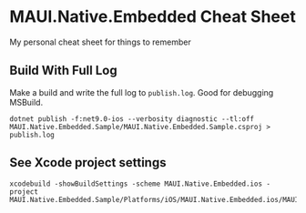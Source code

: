 # MAUI.Native.Embedded Cheat Sheet
My personal cheat sheet for things to remember

## Build With Full Log
Make a build and write the full log to `publish.log`. Good for debugging MSBuild.
```
dotnet publish -f:net9.0-ios --verbosity diagnostic --tl:off MAUI.Native.Embedded.Sample/MAUI.Native.Embedded.Sample.csproj > publish.log
```

## See Xcode project settings
```
xcodebuild -showBuildSettings -scheme MAUI.Native.Embedded.ios -project MAUI.Native.Embedded.Sample/Platforms/iOS/MAUI.Native.Embedded.ios/MAUI.Native.Embedded.ios.xcodeproj
```
